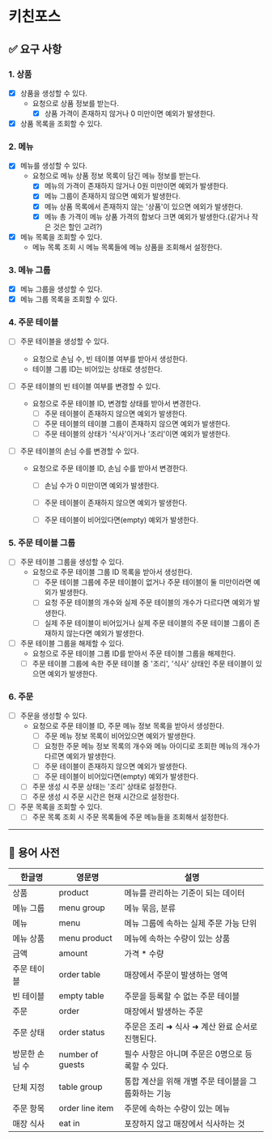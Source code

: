 # 키친포스

## ✅ 요구 사항

### 1. 상품
- [x] 상품을 생성할 수 있다.
  - 요청으로 상품 정보를 받는다.
    - [x] 상품 가격이 존재하지 않거나 0 미만이면 예외가 발생한다.
  
- [x] 상품 목록을 조회할 수 있다.

### 2. 메뉴
- [x] 메뉴를 생성할 수 있다.
  - 요청으로 메뉴 상품 정보 목록이 담긴 메뉴 정보를 받는다.
    - [x] 메뉴의 가격이 존재하지 않거나 0원 미만이면 예외가 발생한다.
    - [x] 메뉴 그룹이 존재하지 않으면 예외가 발생한다. 
    - [x] 메뉴 상품 목록에서 존재하지 않는 '상품'이 있으면 에외가 발생한다.
    - [x] 메뉴 총 가격이 메뉴 상품 가격의 합보다 크면 예외가 발생한다.(같거나 작은 것은 할인 고려?)

- [x] 메뉴 목록을 조회할 수 있다.
  - 메뉴 목록 조회 시 메뉴 목록들에 메뉴 상품을 조회해서 설정한다.

### 3. 메뉴 그룹
- [x] 메뉴 그룹을 생성할 수 있다.
- [x] 메뉴 그룹 목록을 조회할 수 있다.

### 4. 주문 테이블
- [ ] 주문 테이블을 생성할 수 있다.
  - 요청으로 손님 수, 빈 테이블 여부를 받아서 생성한다.
  - 테이블 그룹 ID는 비어있는 상태로 생성한다. 

- [ ] 주문 테이블의 빈 테이블 여부를 변경할 수 있다.
  - 요청으로 주문 테이블 ID, 변경할 상태를 받아서 변경한다.
    - [ ] 주문 테이블이 존재하지 않으면 예외가 발생한다.
    - [ ] 주문 테이블의 테이블 그룹이 존재하지 않으면 예외가 발생한다.
    - [ ] 주문 테이블의 상태가 '식사'이거나 '조리'이면 예외가 발생한다.
  
- [ ] 주문 테이블의 손님 수를 변경할 수 있다.
  - 요청으로 주문 테이블 ID, 손님 수를 받아서 변경한다.
    - [ ] 손님 수가 0 미만이면 예외가 발생한다.
    - [ ] 주문 테이블이 존재하지 않으면 예외가 발생한다.
    - [ ] 주문 테이블이 비어있다면(empty) 예외가 발생한다.


### 5. 주문 테이블 그룹
- [ ] 주문 테이블 그룹을 생성할 수 있다.
  - 요청으로 주문 테이블 그룹 ID 목록을 받아서 생성한다.
    - [ ] 주문 테이블 그룹에 주문 테이블이 없거나 주문 테이블이 둘 미만이라면 예외가 발생한다.
    - [ ] 요청 주문 테이블의 개수와 실제 주문 테이블의 개수가 다르다면 예외가 발생한다.
    - [ ] 실제 주문 테이블이 비어있거나 실제 주문 테이블의 주문 테이블 그룹이 존재하지 않는다면 예외가 발생한다.

- [ ] 주문 테이블 그룹을 해제할 수 있다.
  - 요청으로 주문 테이블 그롭 ID를 받아서 주문 테이블 그룹을 해제한다.
  - [ ] 주문 테이블 그룹에 속한 주문 테이블 중 '조리', '식사' 상태인 주문 테이블이 있으면 예외가 발생한다.

### 6. 주문
- [ ] 주문을 생성할 수 있다.
  - 요청으로 주문 테이블 ID, 주문 메뉴 정보 목록을 받아서 생성한다.
    - [ ] 주문 메뉴 정보 목록이 비어있으면 예외가 발생한다.
    - [ ] 요청한 주문 메뉴 정보 목록의 개수와 메뉴 아이디로 조회한 메뉴의 개수가 다르면 예외가 발생한다.
    - [ ] 주문 테이블이 존재하지 않으면 예외가 발생한다.
    - [ ] 주문 테이블이 비어있다면(empty) 예외가 발생한다.
  - [ ] 주문 생성 시 주문 상태는 '조리' 상태로 설정한다.
  - [ ] 주문 생성 시 주문 시간은 현재 시간으로 설정한다.

- [ ] 주문 목록을 조회할 수 있다.
  - [ ] 주문 목록 조회 시 주문 목록들에 주문 메뉴들을 조회해서 설정한다.

---

## 📘 용어 사전

| 한글명 | 영문명 | 설명 |
| --- | --- | --- |
| 상품 | product | 메뉴를 관리하는 기준이 되는 데이터 |
| 메뉴 그룹 | menu group | 메뉴 묶음, 분류 |
| 메뉴 | menu | 메뉴 그룹에 속하는 실제 주문 가능 단위 |
| 메뉴 상품 | menu product | 메뉴에 속하는 수량이 있는 상품 |
| 금액 | amount | 가격 * 수량 |
| 주문 테이블 | order table | 매장에서 주문이 발생하는 영역 |
| 빈 테이블 | empty table | 주문을 등록할 수 없는 주문 테이블 |
| 주문 | order | 매장에서 발생하는 주문 |
| 주문 상태 | order status | 주문은 조리 ➜ 식사 ➜ 계산 완료 순서로 진행된다. |
| 방문한 손님 수 | number of guests | 필수 사항은 아니며 주문은 0명으로 등록할 수 있다. |
| 단체 지정 | table group | 통합 계산을 위해 개별 주문 테이블을 그룹화하는 기능 |
| 주문 항목 | order line item | 주문에 속하는 수량이 있는 메뉴 |
| 매장 식사 | eat in | 포장하지 않고 매장에서 식사하는 것 |

